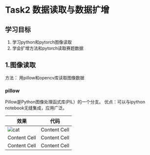 # Task2 数据读取与数据扩增

## 学习目标
1. 学习python和pytorch图像读取
2. 学会扩增方法和pytorch读取赛题数据


## 1.图像读取
方法： 用pillow和opencv库读取图像数据

### pillow
Pillow是Python图像处理函式库(PIL）的一个分支。
优点：可以与ipython notebook无缝集成，应用广泛。

| 效果 | 代码 |
| ------------- | ------------- |
|![cat](https://user-images.githubusercontent.com/55572398/82728270-edf59e00-9d21-11ea-95bc-f7802e96a41c.jpg)| Content Cell |
| Content Cell | Content Cell |
| Content Cell | Content Cell |


